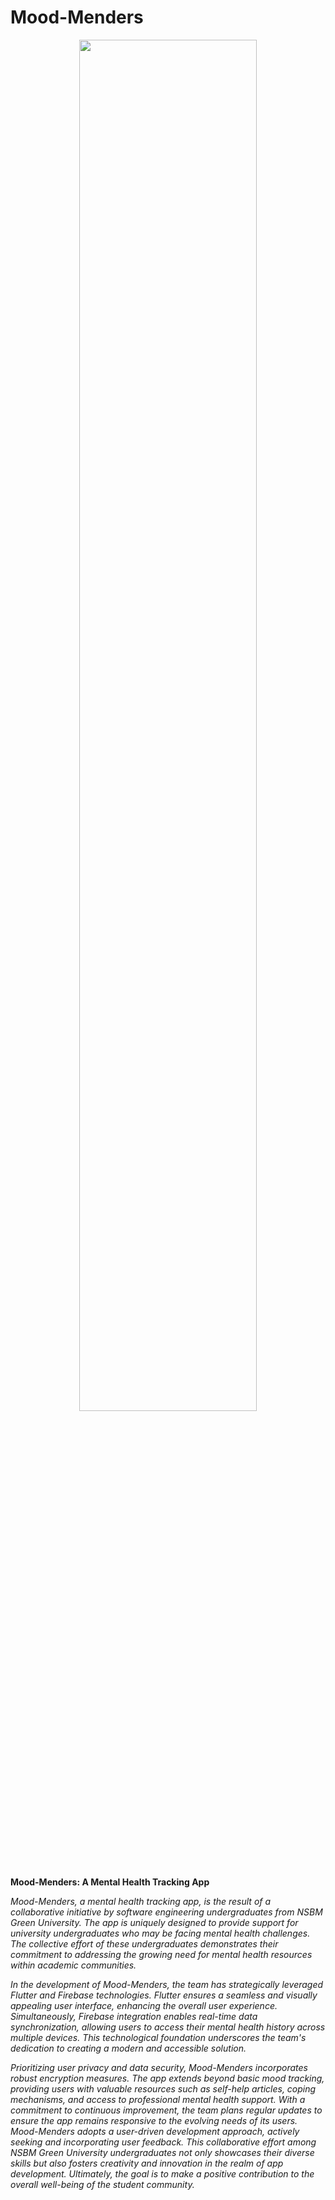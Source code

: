 # Mood-Menders

<div align="center">
  <img src="https://github.com/Risini-33/Mood-Menders/assets/137677342/6d69d317-d6ae-491e-ae0c-b6681b4cc8e2" align="center" style="width: 75%; height: 75%" />
</div>  

**Mood-Menders: A Mental Health Tracking App**

*Mood-Menders, a mental health tracking app, is the result of a collaborative initiative by software engineering undergraduates from NSBM Green University. The app is uniquely designed to provide support for university undergraduates who may be facing mental health challenges. The collective effort of these undergraduates demonstrates their commitment to addressing the growing need for mental health resources within academic communities.*

*In the development of Mood-Menders, the team has strategically leveraged Flutter and Firebase technologies. Flutter ensures a seamless and visually appealing user interface, enhancing the overall user experience. Simultaneously, Firebase integration enables real-time data synchronization, allowing users to access their mental health history across multiple devices. This technological foundation underscores the team's dedication to creating a modern and accessible solution.*

*Prioritizing user privacy and data security, Mood-Menders incorporates robust encryption measures. The app extends beyond basic mood tracking, providing users with valuable resources such as self-help articles, coping mechanisms, and access to professional mental health support. With a commitment to continuous improvement, the team plans regular updates to ensure the app remains responsive to the evolving needs of its users. Mood-Menders adopts a user-driven development approach, actively seeking and incorporating user feedback. This collaborative effort among NSBM Green University undergraduates not only showcases their diverse skills but also fosters creativity and innovation in the realm of app development. Ultimately, the goal is to make a positive contribution to the overall well-being of the student community.*


